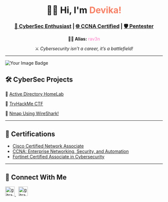 <h1 align="center">👩‍💻 Hi, I'm <span style="color:#f78166;">Devika!</span></h1>

<h3 align="center">
  <a href="https://github.com/gitrav3n" target="_blank">🔐 CyberSec Enthusiast</a> |
  <a href="https://www.linkedin.com/in/therav3n/" target="_blank">🌐 CCNA Certified</a> |
  <a href="https://www.linkedin.com/in/therav3n/" target="_blank">🛡️ Pentester</a>
</h3>


<p align="center"><strong>🧛‍♀️ Alias:</strong> <span style="color:#ff79c6;">rav3n</span></p>
<p align="center">⚔️ <i>Cybersecurity isn’t a career, it’s a battlefield!</i></p>

---
<img src="https://tryhackme-badges.s3.amazonaws.com/DevikaSNair.png" alt="Your Image Badge" />

## 🛠️ CyberSec Projects

🔗 [Active Directory HomeLab](https://github.com/gitrav3n/AD-HomeLab)

🔗 [TryHackMe CTF](https://github.com/gitrav3n/TryHackMe-CTF)

🔗 [Nmap Using WireShark!](https://github.com/gitrav3n/Nmap-Wireshark)

---


## 🏅 Certifications

-  [Cisco Certified Network Associate](https://www.credly.com/badges/3a14183c-e45e-41de-b6a4-dd5096d160bc/linked_in_profile)
-  [CCNA: Enterprise Networking, Security, and Automation](https://www.credly.com/badges/dcaf0d99-1593-4c25-9a8b-436fb5d2c25a/linked_in_profile)
-  [Fortinet Certified Associate in Cybersecurity](https://training.fortinet.com/pluginfile.php/1/tool_certificate/issues/1751044373/9414463328DV.pdf)

---

## 📩 Connect With Me

<p>
  <a href="https://www.linkedin.com/in/therav3n/" target="_blank">
    <img alt="gitrav3n | LinkedIn" width="30px" src="https://cdn.jsdelivr.net/npm/simple-icons@v3/icons/linkedin.svg" />
  </a>
  &nbsp;
  <a href="https://www.instagram.com/dev.ka_s/" target="_blank">
    <img alt="gitrav3n | Instagram" width="30px" src="https://cdn.jsdelivr.net/npm/simple-icons@v3/icons/instagram.svg" />
  </a>
</p>

<br clear="all" />



<!--
**gitrav3n/gitrav3n** is a ✨ _special_ ✨ repository because its `README.md` (this file) appears on your GitHub profile.

Here are some ideas to get you started:

- 🔭 I’m currently working on ...
- 🌱 I’m currently learning ...
- 👯 I’m looking to collaborate on ...
- 🤔 I’m looking for help with ...
- 💬 Ask me about ...
- 📫 How to reach me: ...
- 😄 Pronouns: ...
- ⚡ Fun fact: ...
-->
